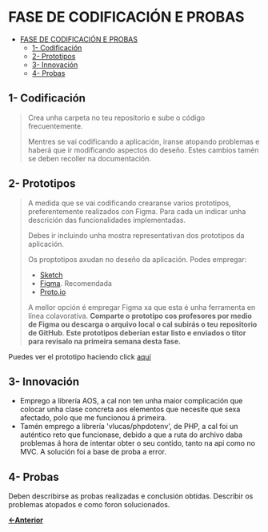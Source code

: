 # FASE DE CODIFICACIÓN E PROBAS

- [FASE DE CODIFICACIÓN E PROBAS](#fase-de-codificación-e-probas)
  - [1- Codificación](#1--codificación)
  - [2- Prototipos](#2--prototipos)
  - [3- Innovación](#3--innovación)
  - [4- Probas](#4--probas)

## 1- Codificación

> Crea unha carpeta no teu repositorio e sube o código frecuentemente.
>
> Mentres se vai codificando a aplicación, iranse atopando problemas e haberá que ir modificando aspectos do deseño. Estes cambios tamén se deben recoller na documentación.

## 2- Prototipos

> A medida que se vai codificando crearanse varios prototipos, preferentemente realizados con Figma. Para cada un indicar unha descrición das funcionalidades implementadas.
>
> Debes ir incluindo unha mostra representativan dos prototipos da aplicación.
>
> Os proptotipos axudan no deseño da aplicación. Podes empregar:
>
> - [Sketch](https://www.sketch.com/)
> - [Figma](https://www.figma.com/). Recomendada
> - [Proto.io](https://proto.io/)
>
> A mellor opción é empregar Figma xa que esta é unha ferramenta en línea colavorativa. 
> **Comparte o prototipo cos profesores por medio de Figma ou descarga o arquivo local o cal subirás o teu repositorio de GitHub**.
> **Este prototipos deberían estar listo e enviados o titor para revisalo na primeira semana desta fase.**

Puedes ver el prototipo haciendo click [aquí](https://www.figma.com/design/YkZ0R1c2W19m5aeZLIEK6e/ProHive?node-id=75-685)

## 3- Innovación

- Emprego a librería AOS, a cal non ten unha maior complicación que colocar unha clase concreta aos elementos que necesite que sexa afectado, polo que me funcionou á primeira.
- Tamén emprego a librería 'vlucas/phpdotenv', de PHP, a cal foi un auténtico reto que funcionase, debido a que a ruta do archivo daba problemas á hora de intentar obter o seu contido, tanto na api como no MVC. A solución foi a base de proba a error.

## 4- Probas

Deben describirse as probas realizadas e conclusión obtidas. Describir os problemas atopados e como foron solucionados.

[**<-Anterior**](../../README.md)
